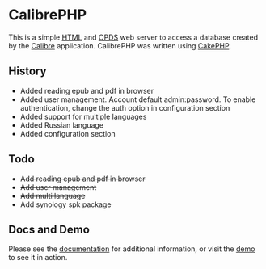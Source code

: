 # CalibrePHP

This is a simple [HTML](http://en.wikipedia.org/wiki/HTML) and [OPDS](http://en.wikipedia.org/wiki/OPDS) web server to access a database created by the [Calibre](http://calibre-ebook.com) application. CalibrePHP was written using [CakePHP](http://cakephp.org).

## History
* Added reading epub and pdf in browser
* Added user management. Account default admin:password. To enable authentication, change the auth option in configuration section
* Added support for multiple languages 
* Added Russian language
* Added configuration section

## Todo
* ~~Add reading epub and pdf in browser~~
* ~~Add user management~~
* ~~Add multi language~~
* Add synology spk package

## Docs and Demo

Please see the [documentation](http://openam.github.io/calibrephp/) for additional information, or visit the [demo](http://calibre.fakewaffle.com/demo) to see it in action.
